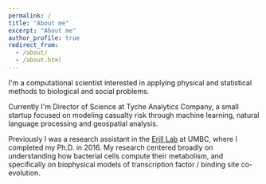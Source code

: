 ```yaml
---
permalink: /
title: "About me"
excerpt: "About me"
author_profile: true
redirect_from: 
  - /about/
  - /about.html
---
```


I'm a computational scientist interested in applying physical and
statistical methods to biological and social problems.

Currently I'm Director of Science at Tyche Analytics Company, a small
startup focused on modeling casualty risk through machine learning,
natural language processing and geospatial analysis.

Previously I was a research assistant in the <a
href="compbio.umbc.edu">Erill Lab</a> at UMBC, where I completed my
Ph.D. in 2016.  My research centered broadly on understanding how
bacterial cells compute their metabolism, and specifically on
biophysical models of transcription factor / binding site
co-evolution.



